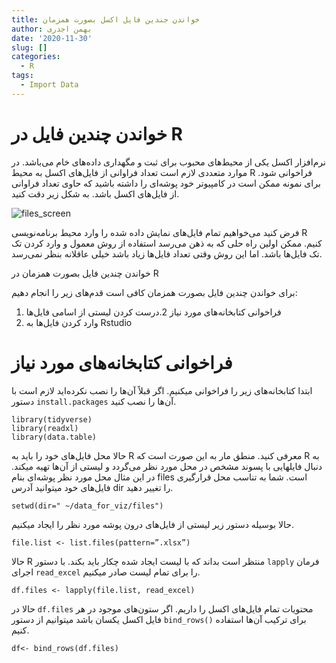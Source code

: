 ```yaml
---
title: خواندن جندین فایل اکسل بصورت همزمان
author: بهمن اجدری
date: '2020-11-30'
slug: []
categories:
  - R
tags:
  - Import Data
---
```

# خواندن چندین فایل در R
نرم‌افزار اکسل یکی از محیط‌های محبوب برای ثبت و مگهداری داده‌های خام می‌باشد. در موارد متعددی لازم است تعداد فراوانی از فایل‌های اکسل به محیط R فراخوانی شود. برای نمونه ممکن است در کامپیوتر خود پوشه‌ای را داشته باشید که حاوی تعداد فراوانی از فایل‌های اکسل باشد. به شکل زیر دقت کنید.

![files_screen](/images/files_screen.png)

فرض کنید می‌خواهیم تمام فایل‌های نمایش داده شده را وارد محیط برنامه‌نویسی R کنیم. ممکن اولین راه حلی که به ذهن می‌رسد استفاده از روش معمول و وارد کردن تک تک فایل‌ها باشد. اما این روش وقتی تعداد فایل‌ها زیاد باشد خیلی عاقلانه بنظر نمی‌رسد.

خواندن چندین فایل بصورت همزمان در R

برای خواندن چندین فایل بصورت همزمان کافی است قدم‌های زیر را انجام دهیم:

1. فراخوانی کتابخانه‌های مورد نیاز
2.درست کردن لیستی از اسامی فایل‌ها
3. وارد کردن فایل‌ها به Rstudio

# فراخوانی کتابخانه‌های مورد نیاز

ابتدا کتابخانه‌های زیر را فراخوانی میکنیم. اگر قبلاً آن‌ها را نصب نکرده‌اید لازم است با دستور `install.packages` آن‌ها را نصب کنید.

```
library(tidyverse)
library(readxl)
library(data.table)
```
حالا محل فایل‌های خود را باید به R  معرفی کنید. منطق مار به این صورت است که R به دنبال فایلهایی با پسوند مشخص در محل مورد نظر می‌گردد و لیستی از آن‌ها تهیه میکند. در این مثال محل مورد نظر پوشه‌ای بنام files است. شما به تناسب محل قرارگیری فایل‌های خود میتوانید آدرس dir را تغییر دهید.

```
setwd(dir=" ~/data_for_viz/files")

```
حالا بوسیله دستور زیر لیستی از فایل‌های درون پوشه مورد نظر را ایجاد میکنیم.

```
file.list <- list.files(pattern=”.xlsx”)

```
حالا R منتظر است بداند که با لیست ایجاد شده چکار باید بکند. با دستور ```lapply``` فرمان اجرای ```read_excel``` را برای تمام لیست صادر میکنیم.

```
df.files <- lapply(file.list, read_excel)

```
حالا در ```df.files```  محتویات تمام فایل‌های اکسل را داریم. اگر ستون‌های موجود در هر فایل اکسل یکسان باشد میتوانیم از دستور ```bind_rows()``` برای ترکیب آن‌ها استفاده کنیم.

```
df<- bind_rows(df.files)

```

